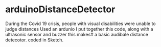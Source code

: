 # arduinoDistanceDetector
During the Covid 19 crisis, people with  visual disabilities were unable to judge distances
Used an ardunio I put together this code, along with a ultrasonic sensor and buzzer this makes#
a basic audibale distance detecotor.
coded in Sketch.
